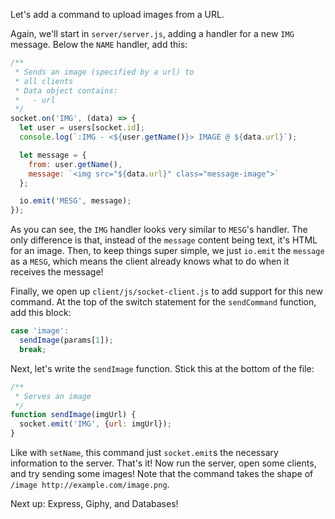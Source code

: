 Let's add a command to upload images from a URL.

Again, we'll start in `server/server.js`, adding a handler for a new `IMG`
message. Below the `NAME` handler, add this:

```javascript
/**
 * Sends an image (specified by a url) to
 * all clients
 * Data object contains:
 *   - url
 */
socket.on('IMG', (data) => {
  let user = users[socket.id];
  console.log(`:IMG - <${user.getName()}> IMAGE @ ${data.url}`);

  let message = {
    from: user.getName(),
    message: `<img src="${data.url}" class="message-image">`
  };

  io.emit('MESG', message);
});
```

As you can see, the `IMG` handler looks very similar to `MESG`'s handler. The
only difference is that, instead of the `message` content being text, it's HTML
for an image. Then, to keep things super simple, we just `io.emit` the `message`
as a `MESG`, which means the client already knows what to do when it receives
the message!

Finally, we open up `client/js/socket-client.js` to add support for this new
command. At the top of the switch statement for the `sendCommand` function, add
this block: 

```javascript
case 'image':
  sendImage(params[1]);
  break;
```

Next, let's write the `sendImage` function. Stick this at the bottom of the
file:

```javascript
/**
 * Serves an image
 */
function sendImage(imgUrl) {
  socket.emit('IMG', {url: imgUrl});
}
```

Like with `setName`, this command just `socket.emit`s the necessary information
to the server. That's it! Now run the server, open some clients, and try sending
some images! Note that the command takes the shape of `/image
http://example.com/image.png`.

Next up: Express, Giphy, and Databases!
